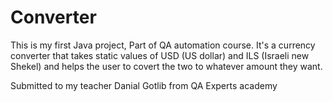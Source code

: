 # Converter
This is my first Java project, Part of QA automation course.
It's a currency converter that takes static values of USD (US dollar) and ILS (Israeli new Shekel) and helps the user to covert the two to whatever amount they want.

Submitted to my teacher Danial Gotlib from QA Experts academy 
